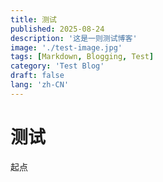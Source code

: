 ```yaml
---
title: 测试
published: 2025-08-24
description: '这是一则测试博客'
image: './test-image.jpg'
tags: [Markdown, Blogging, Test]
category: 'Test Blog'
draft: false 
lang: 'zh-CN'
---
```


# 测试

起点
